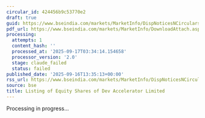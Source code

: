 ```yaml
---
circular_id: 424456b9c53770e2
draft: true
guid: https://www.bseindia.com/markets/MarketInfo/DispNoticesNCirculars.aspx?Noticeid={44755AAB-D2B3-42EF-BA10-195A54EE6025}&noticeno=20250916-71&dt=09/16/2025&icount=71&totcount=79&flag=0
pdf_url: https://www.bseindia.com/markets/MarketInfo/DownloadAttach.aspx?id=20250916-71&attachedId=e51f4f7e-cde0-4416-bfbf-3d7d6bf5a17f
processing:
  attempts: 1
  content_hash: ''
  processed_at: '2025-09-17T03:34:14.154658'
  processor_version: '2.0'
  stage: claude_failed
  status: failed
published_date: '2025-09-16T13:35:13+00:00'
rss_url: https://www.bseindia.com/markets/MarketInfo/DispNoticesNCirculars.aspx?Noticeid={44755AAB-D2B3-42EF-BA10-195A54EE6025}&noticeno=20250916-71&dt=09/16/2025&icount=71&totcount=79&flag=0
source: bse
title: Listing of Equity Shares of Dev Accelerator Limited
---
```


Processing in progress...